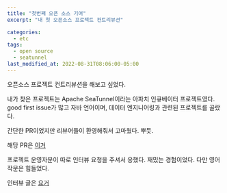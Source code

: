 ```yaml
---
title: "첫번째 오픈 소스 기여"
excerpt: "내 첫 오픈소스 프로젝트 컨트리뷰션"

categories:
  - etc
tags:
  - open source
  - seatunnel
last_modified_at: 2022-08-31T08:06:00-05:00
---
```


오픈소스 프로젝트 컨트리뷰션을 해보고 싶었다.

내가 찾은 프로젝트는 Apache SeaTunnel이라는 아파치 인큐베이터 프로젝트였다. good first issue가 많고 자바 언어이며, 데이터 엔지니어링과 관련된 프로젝트를 골랐다.

간단한 PR이었지만 리뷰어들이 환영해줘서 고마웠다. 뿌듯.

해당 PR은 [이거](https://github.com/apache/incubator-seatunnel/pull/2434#issuecomment-1220436726)

프로젝트 운영자분이 따로 인터뷰 요청을 주셔서 응했다. 재밌는 경험이었다. 다만 영어 작문은 힘들었다.

인터뷰 글은 [요거](https://seatunnel.medium.com/talk-with-overseas-contributors-why-do-i-contribute-to-seatunnel-23c1276518c1)